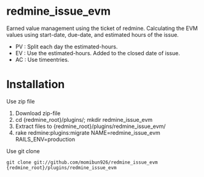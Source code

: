 redmine_issue_evm
=================

Earned value management using the ticket of redmine.
Calculating the EVM values using start-date, due-date, and estimated hours of the issue.

* PV : Split each day the estimated-hours.
* EV : Use the estimated-hours. Added to the closed date of issue.
* AC : Use timeentries.

Installation
=================

Use zip file

1. Download zip-file
2. cd {redmine_root}/plugins/; mkdir redmine_issue_evm
3. Extract files to {redmine_root}/plugins/redmine_issue_evm/
4. rake redmine:plugins:migrate NAME=redmine_issue_evm RAILS_ENV=production

Use git clone

    git clone git://github.com/momibun926/redmine_issue_evm {redmine_root}/plugins/redmine_issue_evm

